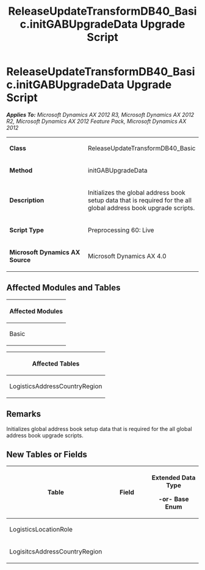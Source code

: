 ﻿---
title: ReleaseUpdateTransformDB40_Basic.initGABUpgradeData Upgrade Script
TOCTitle: ReleaseUpdateTransformDB40_Basic.initGABUpgradeData Upgrade Script
ms:assetid: 67ac65c1-ab19-fbce-d511-20a41c7ffef7
ms:mtpsurl: https://msdn.microsoft.com/en-us/library/JJ685606(v=AX.60)
ms:contentKeyID: 49708808
ms.date: 05/18/2015
mtps_version: v=AX.60
---

# ReleaseUpdateTransformDB40\_Basic.initGABUpgradeData Upgrade Script 


_**Applies To:** Microsoft Dynamics AX 2012 R3, Microsoft Dynamics AX 2012 R2, Microsoft Dynamics AX 2012 Feature Pack, Microsoft Dynamics AX 2012_

<table>
<colgroup>
<col style="width: 50%" />
<col style="width: 50%" />
</colgroup>
<tbody>
<tr class="odd">
<td><p><strong>Class</strong></p></td>
<td><p>ReleaseUpdateTransformDB40_Basic</p></td>
</tr>
<tr class="even">
<td><p><strong>Method</strong></p></td>
<td><p>initGABUpgradeData</p></td>
</tr>
<tr class="odd">
<td><p><strong>Description</strong></p></td>
<td><p>Initializes the global address book setup data that is required for the all global address book upgrade scripts.</p></td>
</tr>
<tr class="even">
<td><p><strong>Script Type</strong></p></td>
<td><p>Preprocessing 60: Live</p></td>
</tr>
<tr class="odd">
<td><p><strong>Microsoft Dynamics AX Source</strong></p></td>
<td><p>Microsoft Dynamics AX 4.0</p></td>
</tr>
</tbody>
</table>


## Affected Modules and Tables

<table>
<colgroup>
<col style="width: 100%" />
</colgroup>
<thead>
<tr class="header">
<th><p>Affected Modules</p></th>
</tr>
</thead>
<tbody>
<tr class="odd">
<td><p>Basic</p></td>
</tr>
</tbody>
</table>


<table>
<colgroup>
<col style="width: 100%" />
</colgroup>
<thead>
<tr class="header">
<th><p>Affected Tables</p></th>
</tr>
</thead>
<tbody>
<tr class="odd">
<td><p>LogisticsAddressCountryRegion</p></td>
</tr>
</tbody>
</table>


## Remarks

Initializes global address book setup data that is required for the all global address book upgrade scripts.

## New Tables or Fields

<table>
<colgroup>
<col style="width: 33%" />
<col style="width: 33%" />
<col style="width: 33%" />
</colgroup>
<thead>
<tr class="header">
<th><p>Table</p></th>
<th><p>Field</p></th>
<th><p>Extended Data Type</p>
<p>-or- Base Enum</p></th>
</tr>
</thead>
<tbody>
<tr class="odd">
<td><p>LogisticsLocationRole</p></td>
<td><p></p></td>
<td><p></p></td>
</tr>
<tr class="even">
<td><p>LogisitcsAddressCountryRegion</p></td>
<td><p></p></td>
<td><p></p></td>
</tr>
</tbody>
</table>

  


